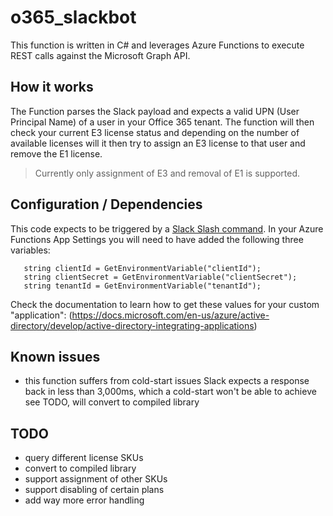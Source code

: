 # o365_slackbot

This function is written in C# and leverages Azure Functions to execute REST calls against the Microsoft Graph API.

## How it works

The Function parses the Slack payload and expects a valid UPN (User Principal Name) of a user in your Office 365 tenant.
The function will then check your current E3 license status and depending on the number of available licenses will it then try to assign an E3 license to that user and remove the E1 license.

> Currently only assignment of E3 and removal of E1 is supported.

## Configuration / Dependencies

This code expects to be triggered by a [Slack Slash command](https://api.slack.com/slash-commands). 
In your Azure Functions App Settings you will need to have added the following three variables:

```
   string clientId = GetEnvironmentVariable("clientId");
   string clientSecret = GetEnvironmentVariable("clientSecret");
   string tenantId = GetEnvironmentVariable("tenantId");
```
Check the documentation to learn how to get these values for your custom "application": (https://docs.microsoft.com/en-us/azure/active-directory/develop/active-directory-integrating-applications)

## Known issues

- this function suffers from cold-start issues
	Slack expects a response back in less than 3,000ms, which a cold-start won't be able to achieve
	see TODO, will convert to compiled library

## TODO

- query different license SKUs
- convert to compiled library
- support assignment of other SKUs
- support disabling of certain plans
- add way more error handling